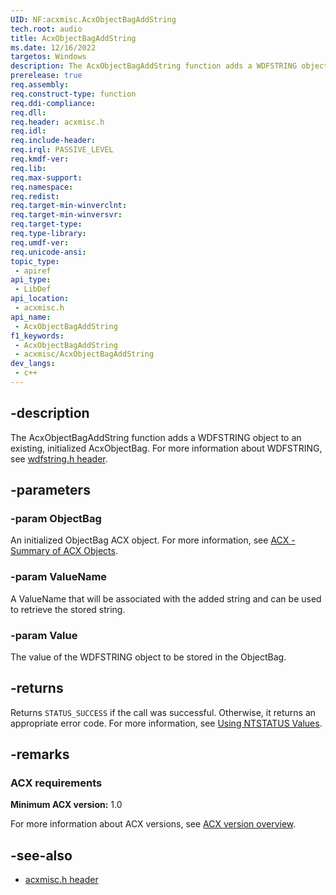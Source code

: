 ```yaml
---
UID: NF:acxmisc.AcxObjectBagAddString
tech.root: audio
title: AcxObjectBagAddString
ms.date: 12/16/2022
targetos: Windows
description: The AcxObjectBagAddString function adds a WDFSTRING object to an existing, initialized AcxObjectBag.
prerelease: true
req.assembly: 
req.construct-type: function
req.ddi-compliance: 
req.dll: 
req.header: acxmisc.h
req.idl: 
req.include-header: 
req.irql: PASSIVE_LEVEL
req.kmdf-ver: 
req.lib: 
req.max-support: 
req.namespace: 
req.redist: 
req.target-min-winverclnt: 
req.target-min-winversvr: 
req.target-type: 
req.type-library: 
req.umdf-ver: 
req.unicode-ansi: 
topic_type:
 - apiref
api_type:
 - LibDef
api_location:
 - acxmisc.h
api_name:
 - AcxObjectBagAddString
f1_keywords:
 - AcxObjectBagAddString
 - acxmisc/AcxObjectBagAddString
dev_langs:
 - c++
---
```


## -description

The AcxObjectBagAddString function adds a WDFSTRING object to an existing, initialized AcxObjectBag. For more information about WDFSTRING, see [wdfstring.h header](/windows-hardware/drivers/ddi/wdfstring/).

## -parameters

### -param ObjectBag

An initialized ObjectBag ACX object. For more information, see [ACX - Summary of ACX Objects](/windows-hardware/drivers/audio/acx-summary-of-objects).

### -param ValueName

A ValueName that will be associated with the added string and can be used to retrieve the stored string.

### -param Value

The value of the WDFSTRING object to be stored in the ObjectBag.

## -returns

Returns `STATUS_SUCCESS` if the call was successful. Otherwise, it returns an appropriate error code. For more information, see [Using NTSTATUS Values](/windows-hardware/drivers/kernel/using-ntstatus-values).

## -remarks

### ACX requirements

**Minimum ACX version:** 1.0

For more information about ACX versions, see [ACX version overview](/windows-hardware/drivers/audio/acx-version-overview).

## -see-also

- [acxmisc.h header](index.md)
